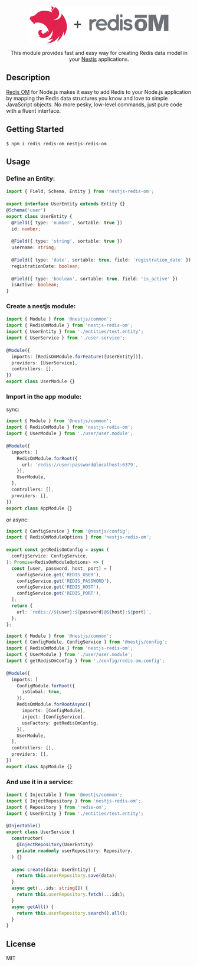 <p align="center">
  <img height="100px" src="./.github/redisoM.svg" alt="Redis OM Logo" />
</p>

<p align="center" >
  This module provides fast and easy way for creating Redis data model in your <a href="https://github.com/nestjs/nest" target="blank" rel="noopener noreferrer">Nestjs</a> applications.
</p>

## Description

<p>
  <a href="https://github.com/redis/redis-om-node" target="blank" rel="noopener noreferrer">Redis OM</a> for Node.js makes it easy to add Redis to your Node.js application by mapping the Redis data structures you know and love to simple JavaScript objects. No more pesky, low-level commands, just pure code with a fluent interface.
</p>

## Getting Started

```
$ npm i redis redis-om nestjs-redis-om
```

## Usage

### Define an Entity:

```typescript
import { Field, Schema, Entity } from 'nestjs-redis-om';

export interface UserEntity extends Entity {}
@Schema('user')
export class UserEntity {
  @Field({ type: 'number', sortable: true })
  id: number;

  @Field({ type: 'string', sortable: true })
  username: string;

  @Field({ type: 'date', sortable: true, field: 'registration_date' })
  registrationDate: boolean;

  @Field({ type: 'boolean', sortable: true, field: 'is_active' })
  isActive: boolean;
}
```

### Create a nestjs module:

```typescript
import { Module } from '@nestjs/common';
import { RedisOmModule } from 'nestjs-redis-om';
import { UserEntity } from './entities/test.entity';
import { UserService } from './user.service';

@Module({
  imports: [RedisOmModule.forFeature([UserEntity])],
  providers: [UserService],
  controllers: [],
})
export class UserModule {}
```

### Import in the app module:

sync:

```typescript
import { Module } from '@nestjs/common';
import { RedisOmModule } from 'nestjs-redis-om';
import { UserModule } from './user/user.module';

@Module({
  imports: [
    RedisOmModule.forRoot({
      url: 'redis://user:password@localhost:6379',
    }),
    UserModule,
  ],
  controllers: [],
  providers: [],
})
export class AppModule {}
```

or async:

```typescript
import { ConfigService } from '@nestjs/config';
import { RedisOmModuleOptions } from 'nestjs-redis-om';

export const getRedisOmConfig = async (
  configService: ConfigService,
): Promise<RedisOmModuleOptions> => {
  const [user, password, host, port] = [
    configService.get('REDIS_USER'),
    configService.get('REDIS_PASSWORD'),
    configService.get('REDIS_HOST'),
    configService.get('REDIS_PORT'),
  ];
  return {
    url: `redis://${user}:${password}@${host}:${port}`,
  };
};
```

```typescript
import { Module } from '@nestjs/common';
import { ConfigModule, ConfigService } from '@nestjs/config';
import { RedisOmModule } from 'nestjs-redis-om';
import { UserModule } from './user/user.module';
import { getRedisOmConfig } from './config/redis-om.config';

@Module({
  imports: [
    ConfigModule.forRoot({
      isGlobal: true,
    }),
    RedisOmModule.forRootAsync({
      imports: [ConfigModule],
      inject: [ConfigService],
      useFactory: getRedisOmConfig,
    }),
    UserModule,
  ],
  controllers: [],
  providers: [],
})
export class AppModule {}
```

### And use it in a service:

```typescript
import { Injectable } from '@nestjs/common';
import { InjectRepository } from 'nestjs-redis-om';
import { Repository } from 'redis-om';
import { UserEntity } from './entities/test.entity';

@Injectable()
export class UserService {
  constructor(
    @InjectRepository(UserEntity)
    private readonly userRepository: Repository,
  ) {}

  async create(data: UserEntity) {
    return this.userRepository.save(data);
  }
  async get(...ids: string[]) {
    return this.userRepository.fetch(...ids);
  }
  async getAll() {
    return this.userRepository.search().all();
  }
}
```

## License

MIT
